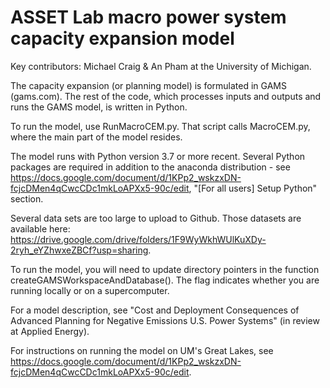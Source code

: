 # ASSET Lab macro power system capacity expansion model

Key contributors: Michael Craig & An Pham at the University of Michigan.

The capacity expansion (or planning model) is formulated in GAMS (gams.com). The rest of the code, which processes inputs and outputs and runs the GAMS model, is written in Python. 

To run the model, use RunMacroCEM.py. That script calls MacroCEM.py, where the main part of the model resides. 

The model runs with Python version 3.7 or more recent. Several Python packages are required in addition to the anaconda distribution - see https://docs.google.com/document/d/1KPp2_wskzxDN-fcjcDMen4qCwcCDc1mkLoAPXx5-90c/edit, "[For all users] Setup Python" section.

Several data sets are too large to upload to Github. Those datasets are available here: https://drive.google.com/drive/folders/1F9WyWkhWUlKuXDy-2ryh_eYZhwxeZBCf?usp=sharing. 

To run the model, you will need to update directory pointers in the function createGAMSWorkspaceAndDatabase(). The flag indicates whether you are running locally or on a supercomputer.

For a model description, see "Cost and Deployment Consequences of Advanced Planning for Negative Emissions U.S. Power Systems" (in review at Applied Energy). 

For instructions on running the model on UM's Great Lakes, see https://docs.google.com/document/d/1KPp2_wskzxDN-fcjcDMen4qCwcCDc1mkLoAPXx5-90c/edit.

